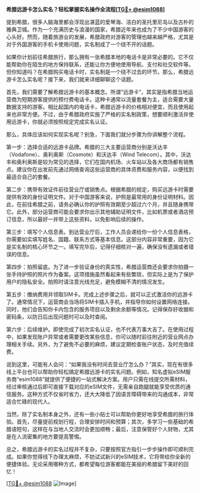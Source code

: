 **希腊远游卡怎么实名？轻松掌握实名操作全流程[[TG💪+ @esim1088](https://t.me/s/esim1088)]**

提到希腊，很多人脑海里都会浮现出湛蓝的爱琴海、洁白的圣托里尼岛以及古朴的雅典卫城。作为一个充满历史与浪漫的国家，希腊近年来也成为了不少中国游客的心头好。然而，随着旅游业的发展，希腊政府对游客的管理也越来越严格，尤其是对于外国游客的手机卡使用问题，实名制成了一个绕不开的话题。

如果你计划前往希腊旅行，那么拥有一张希腊本地的电话卡是非常必要的。它不仅能帮助你在陌生的地方保持联系，还能让你方便地使用导航、支付和社交软件等。但你知道吗？在希腊购买电话卡时，实名制是一个绕不过去的环节。那么，希腊远游卡怎么实名呢？接下来，我们就来详细聊聊这个话题。

首先，我们需要了解希腊远游卡的基本概念。所谓“远游卡”，其实是指希腊当地运营商为短期游客提供的预付费电话卡。这种卡通常以流量套餐为主，适合需要大量数据支持的游客。相比起国内的电话卡，希腊远游卡的价格相对便宜，而且使用起来也非常方便。不过，由于希腊政府实施了严格的实名制政策，想要顺利激活并使用远游卡，你就必须按照规定完成实名认证。

那么，具体应该如何实现实名呢？别急，下面我们就分步骤为你讲解整个流程。

第一步：选择合适的远游卡品牌。希腊的三大主要运营商分别是沃达丰（Vodafone）、奥利奥斯（Cosmote）和沃达丰（Wind Telecom）。其中，沃达丰和奥利奥斯是较为常见的选择，它们在国内机场、火车站以及各大商场都有销售点。建议你在出发前先通过网络查询这些运营商的具体资费和服务内容，以便找到最适合自己的套餐。

第二步：携带有效证件前往营业厅或销售点。根据希腊的规定，购买远游卡时需要提供有效的身份证明文件。对于中国游客来说，护照是最常用的身份证明材料。因此，在前往希腊之前，请务必确认你的护照有效期至少超过六个月，并且随身携带它。此外，部分运营商可能会要求你出示其他辅助证明文件，比如机票或者酒店预订信息，所以最好一并带上这些资料，以免影响后续的操作。

第三步：填写个人信息表。到达营业厅后，工作人员会递给你一份个人信息表格，你需要如实填写姓名、国籍、联系方式等基本信息。这部分内容非常重要，因为它是实名制的核心环节之一。填写完毕后，记得仔细核对一遍，确保没有遗漏或者错误的信息。

第四步：拍照留底。为了进一步验证身份的真实性，希腊运营商还会要求你拍摄一张手持护照的照片作为备案。这项措施虽然看起来有些繁琐，但实际上是为了保护用户的隐私安全。拍照时请注意光线充足，避免模糊不清的情况发生。

第五步：缴纳费用并领取SIM卡。完成上述步骤之后，就可以正式激活你的远游卡了。通常情况下，运营商会当场将SIM卡插入手机，并指导你如何设置网络连接。同时，他们会告知你卡内包含的服务项目以及剩余余额等情况。记得保存好收据和密码条，以防日后出现问题时可以及时查阅。

第六步：后续维护。即使完成了初次实名认证，也不代表万事大吉了。在使用过程中，如果发现账户异常或者需要更改某些信息，你可以随时前往附近的营业网点办理相关手续。另外，为了避免不必要的麻烦，建议定期检查账户状态，及时充值续费。

说到这里，可能有人会问：“如果我没有时间去营业厅怎么办？”其实，现在有很多线上平台也可以帮助你轻松搞定希腊远游卡的实名问题。例如，知名虚拟eSIM服务商“esim1088”就提供了便捷的一站式解决方案。用户只需在线提交所需材料，经过审核通过后即可直接下载对应的eSIM文件，无需亲自跑腿就能享受优质的通信服务。这种方式不仅省时省力，还大大降低了因语言障碍带来的沟通成本，非常适合忙碌的现代人。

当然，除了实名制本身之外，还有一些小贴士可以帮助你更好地享受希腊的旅行体验。首先，尽量提前规划行程，合理安排时间和预算；其次，多学习一些基础的希腊语短句，这样在与当地人交流时会更加顺畅；最后，注意保管好个人财物，尤其是在人流密集的地方要提高警惕。

总之，希腊远游卡的实名过程并不复杂，只要按照官方指引一步步操作即可顺利完成。如果你觉得线下办理太麻烦，不妨试试新兴的eSIM技术，它将带给你全新的便捷体验。无论采用哪种方式，都希望每位游客都能在美丽的希腊留下美好的回忆！

[[TG💪+ @esim1088](https://t.me/s/esim1088) ![Image](https://i.postimg.cc/4NQfJmqS/Snipaste-2025-05-13-00-14-12.png)]